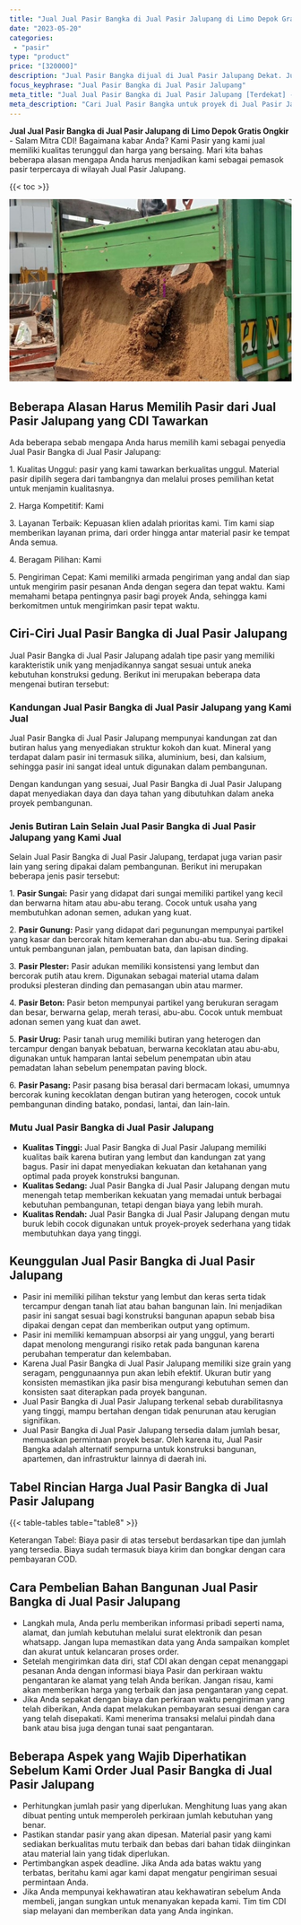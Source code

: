 ```yaml
---
title: "Jual Jual Pasir Bangka di Jual Pasir Jalupang di Limo Depok Gratis Ongkir"
date: "2023-05-20"
categories:
 - "pasir"
type: "product"
price: "[320000]"
description: "Jual Pasir Bangka dijual di Jual Pasir Jalupang Dekat. Jual Pasir Bangka ini sering dipakai dalam proyek konstruksi sebagai material adukan yang berkualitas dan bersih. Hubungi kami untuk informasi lebih lanjut."
focus_keyphrase: "Jual Pasir Bangka di Jual Pasir Jalupang"
meta_title: "Jual Jual Pasir Bangka di Jual Pasir Jalupang [Terdekat] - CDI"
meta_description: "Cari Jual Pasir Bangka untuk proyek di Jual Pasir Jalupang? Kami memiliki Jual Pasir Bangka berkualitas untuk material adukan. Segera dapatkan penawaran terbaik."
---
```


**Jual Jual Pasir Bangka di Jual Pasir Jalupang di Limo Depok Gratis Ongkir** - Salam Mitra CDI! Bagaimana kabar Anda? Kami Pasir yang kami jual memiliki kualitas terunggul dan harga yang bersaing. Mari kita bahas beberapa alasan mengapa Anda harus menjadikan kami sebagai pemasok pasir terpercaya di wilayah Jual Pasir Jalupang.

{{< toc >}}

![Jual Jual Pasir Bangka di Jual Pasir Jalupang di Limo Depok Gratis Ongkir](/images/pasir/pasir-bangunan-34.jpg)

## Beberapa Alasan Harus Memilih Pasir dari Jual Pasir Jalupang yang CDI Tawarkan

Ada beberapa sebab mengapa Anda harus memilih kami sebagai penyedia Jual Pasir Bangka di Jual Pasir Jalupang:

1\.  Kualitas Unggul: pasir yang kami tawarkan berkualitas unggul. Material pasir dipilih segera dari tambangnya dan melalui proses pemilihan ketat untuk menjamin kualitasnya.

2\.  Harga Kompetitif: Kami

3\.  Layanan Terbaik: Kepuasan klien adalah prioritas kami. Tim kami siap memberikan layanan prima, dari order hingga antar material pasir ke tempat Anda semua.

4\.  Beragam Pilihan: Kami

5\.  Pengiriman Cepat: Kami memiliki armada pengiriman yang andal dan siap untuk mengirim pasir pesanan Anda dengan segera dan tepat waktu. Kami memahami betapa pentingnya pasir bagi proyek Anda, sehingga kami berkomitmen untuk mengirimkan pasir tepat waktu.

## Ciri-Ciri Jual Pasir Bangka di Jual Pasir Jalupang

Jual Pasir Bangka di Jual Pasir Jalupang adalah tipe pasir yang memiliki karakteristik unik yang menjadikannya sangat sesuai untuk aneka kebutuhan konstruksi gedung. Berikut ini merupakan beberapa data mengenai butiran tersebut:

### Kandungan Jual Pasir Bangka di Jual Pasir Jalupang yang Kami Jual

Jual Pasir Bangka di Jual Pasir Jalupang mempunyai kandungan zat dan butiran halus yang menyediakan struktur kokoh dan kuat. Mineral yang terdapat dalam pasir ini termasuk silika, aluminium, besi, dan kalsium, sehingga pasir ini sangat ideal untuk digunakan dalam pembangunan.

Dengan kandungan yang sesuai, Jual Pasir Bangka di Jual Pasir Jalupang dapat menyediakan daya dan daya tahan yang dibutuhkan dalam aneka proyek pembangunan.

### Jenis Butiran Lain Selain Jual Pasir Bangka di Jual Pasir Jalupang yang Kami Jual

Selain Jual Pasir Bangka di Jual Pasir Jalupang, terdapat juga varian pasir lain yang sering dipakai dalam pembangunan. Berikut ini merupakan beberapa jenis pasir tersebut:

1\.  **Pasir Sungai:** Pasir yang didapat dari sungai memiliki partikel yang kecil dan berwarna hitam atau abu-abu terang. Cocok untuk usaha yang membutuhkan adonan semen, adukan yang kuat.

2\.  **Pasir Gunung:** Pasir yang didapat dari pegunungan mempunyai partikel yang kasar dan bercorak hitam kemerahan dan abu-abu tua. Sering dipakai untuk pembangunan jalan, pembuatan bata, dan lapisan dinding.

3\.  **Pasir Plester:** Pasir adukan memiliki konsistensi yang lembut dan bercorak putih atau krem. Digunakan sebagai material utama dalam produksi plesteran dinding dan pemasangan ubin atau marmer.

4\.  **Pasir Beton:** Pasir beton mempunyai partikel yang berukuran seragam dan besar, berwarna gelap, merah terasi, abu-abu. Cocok untuk membuat adonan semen yang kuat dan awet.

5\.  **Pasir Urug:** Pasir tanah urug memiliki butiran yang heterogen dan tercampur dengan banyak bebatuan, berwarna kecoklatan atau abu-abu, digunakan untuk hamparan lantai sebelum penempatan ubin atau pemadatan lahan sebelum penempatan paving block.

6\.  **Pasir Pasang:** Pasir pasang bisa berasal dari bermacam lokasi, umumnya bercorak kuning kecoklatan dengan butiran yang heterogen, cocok untuk pembangunan dinding batako, pondasi, lantai, dan lain-lain.

### Mutu Jual Pasir Bangka di Jual Pasir Jalupang

*   **Kualitas Tinggi:** Jual Pasir Bangka di Jual Pasir Jalupang memiliki kualitas baik karena butiran yang lembut dan kandungan zat yang bagus. Pasir ini dapat menyediakan kekuatan dan ketahanan yang optimal pada proyek konstruksi bangunan.
*   **Kualitas Sedang:** Jual Pasir Bangka di Jual Pasir Jalupang dengan mutu menengah tetap memberikan kekuatan yang memadai untuk berbagai kebutuhan pembangunan, tetapi dengan biaya yang lebih murah.
*   **Kualitas Rendah:** Jual Pasir Bangka di Jual Pasir Jalupang dengan mutu buruk lebih cocok digunakan untuk proyek-proyek sederhana yang tidak membutuhkan daya yang tinggi.

## Keunggulan Jual Pasir Bangka di Jual Pasir Jalupang

*   Pasir ini memiliki pilihan tekstur yang lembut dan keras serta tidak tercampur dengan tanah liat atau bahan bangunan lain. Ini menjadikan pasir ini sangat sesuai bagi konstruksi bangunan apapun sebab bisa dipakai dengan cepat dan memberikan output yang optimum.
*   Pasir ini memiliki kemampuan absorpsi air yang unggul, yang berarti dapat menolong mengurangi risiko retak pada bangunan karena perubahan temperatur dan kelembaban.
*   Karena Jual Pasir Bangka di Jual Pasir Jalupang memiliki size grain yang seragam, penggunaannya pun akan lebih efektif. Ukuran butir yang konsisten memastikan jika pasir bisa mengurangi kebutuhan semen dan konsisten saat diterapkan pada proyek bangunan.
*   Jual Pasir Bangka di Jual Pasir Jalupang terkenal sebab durabilitasnya yang tinggi, mampu bertahan dengan tidak penurunan atau kerugian signifikan.
*   Jual Pasir Bangka di Jual Pasir Jalupang tersedia dalam jumlah besar, memuaskan permintaan proyek besar. Oleh karena itu, Jual Pasir Bangka adalah alternatif sempurna untuk konstruksi bangunan, apartemen, dan infrastruktur lainnya di daerah ini.

## Tabel Rincian Harga Jual Pasir Bangka di Jual Pasir Jalupang

{{< table-tables table="table8" >}}

Keterangan Tabel: Biaya pasir di atas tersebut berdasarkan tipe dan jumlah yang tersedia. Biaya sudah termasuk biaya kirim dan bongkar dengan cara pembayaran COD.

## Cara Pembelian Bahan Bangunan Jual Pasir Bangka di Jual Pasir Jalupang

*   Langkah mula, Anda perlu memberikan informasi pribadi seperti nama, alamat, dan jumlah kebutuhan melalui surat elektronik dan pesan whatsapp. Jangan lupa memastikan data yang Anda sampaikan komplet dan akurat untuk kelancaran proses order.
*   Setelah mengirimkan data diri, staf CDI akan dengan cepat menanggapi pesanan Anda dengan informasi biaya Pasir dan perkiraan waktu pengantaran ke alamat yang telah Anda berikan. Jangan risau, kami akan memberikan harga yang terbaik dan jasa pengantaran yang cepat.
*   Jika Anda sepakat dengan biaya dan perkiraan waktu pengiriman yang telah diberikan, Anda dapat melakukan pembayaran sesuai dengan cara yang telah disepakati. Kami menerima transaksi melalui pindah dana bank atau bisa juga dengan tunai saat pengantaran.

## Beberapa Aspek yang Wajib Diperhatikan Sebelum Kami Order Jual Pasir Bangka di Jual Pasir Jalupang

*   Perhitungkan jumlah pasir yang diperlukan. Menghitung luas yang akan dibuat penting untuk memperoleh perkiraan jumlah kebutuhan yang benar.
*   Pastikan standar pasir yang akan dipesan. Material pasir yang kami sediakan berkualitas mutu terbaik dan bebas dari bahan tidak diinginkan atau material lain yang tidak diperlukan.
*   Pertimbangkan aspek deadline. Jika Anda ada batas waktu yang terbatas, beritahu kami agar kami dapat mengatur pengiriman sesuai permintaan Anda.
*   Jika Anda mempunyai kekhawatiran atau kekhawatiran sebelum Anda membeli, jangan sungkan untuk menanyakan kepada kami. Tim tim CDI siap melayani dan memberikan data yang Anda inginkan.